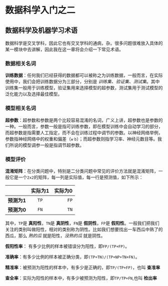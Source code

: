 # 数据科学入门之二
## 数据科学及机器学习术语

数据科学是交叉学科，因此它也有交叉学科的通病，杂。很多问题很难放入具体的某一模块中去讲解，因此我在这一章将会介绍一下常见术语。

### 数据相关名词

**训练数据**：任何我们已经获得的数据都可以被称之为训练数据，一般而言，在实际使用中，我们会把训练数据分为三部分，分别是 *训练集、验证集、测试集*。其中训练集一般用于训练模型，验证集用来选择模型的超参数，测试集用于测试模型的泛化能力以及选择最佳模型。

### 模型相关名词

**超参数**：超参数和参数是两个比较容易混淆的名词，广义上讲，超参数也是参数的一种。一般而言，参数一般是指可训练参数，即在模型训练中会自动学习的部分，而超参数是指需要人工指定，而不会在训练过程中调节的参数。以神经网络举例，参数指神经网络中的权重和偏差（`w` `b`）；而超参数则指学习率、神经元数目等。我们所说的模型调参一般是指调节超参数。

### 模型评价

**混淆矩阵**：在分类问题中，特别是二分类问题中常见的评价方法就是混淆矩阵，一般它是一个`2x2`的矩阵，每一列是实际值，每一行是预测值，如下所示：

|     | 实际为1 | 实际为0|
| ------|:------:| -------:|
| **预测为1** | `TP`     | `FP`     |
| **预测为0** | `FN`      | `TN`      |

其中，`TP`是 **真阳性**，`TN`是 **真阴性**，`FN`是 **假阴性**，`FP`是 **假阳性**。一般我们把我们关注的类别叫做阳性，相对的类别称为阴性。比如我们想要找出一车西瓜中熟了的西瓜，那么 *熟的瓜* 就是阳性，*没熟的瓜* 就是阴性。

**假阳性率**：
有多少比例的样本被错误分为阳性，即`FP/(TP+FP)`。

**准确率**：有多少比例的样本被正确分类，即`(TP+TN)/(TP+NP+TN+FN)`。

**精准率**：被预测为阳性的样本中，有多少是正确的，即`TP/(TP+FP)`，也叫 **查准率**

**查全率**：实际为阳性的样本中，有多少被预测为阳性，即`TP/TP+FN`,也叫 **检出率**
